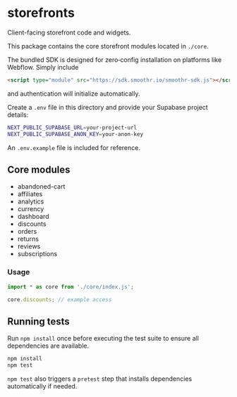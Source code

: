 # storefronts

Client-facing storefront code and widgets.

This package contains the core storefront modules located in `./core`.

The bundled SDK is designed for zero‑config installation on platforms like
Webflow. Simply include

```html
<script type="module" src="https://sdk.smoothr.io/smoothr-sdk.js"></script>
```

and authentication will initialize automatically.

Create a `.env` file in this directory and provide your Supabase project details:

```bash
NEXT_PUBLIC_SUPABASE_URL=your-project-url
NEXT_PUBLIC_SUPABASE_ANON_KEY=your-anon-key
```

An `.env.example` file is included for reference.

## Core modules

- abandoned-cart
- affiliates
- analytics
- currency
- dashboard
- discounts
- orders
- returns
- reviews
- subscriptions

### Usage

```javascript
import * as core from './core/index.js';

core.discounts; // example access
```

## Running tests

Run `npm install` once before executing the test suite to ensure all dependencies are available.

```bash
npm install
npm test
```

`npm test` also triggers a `pretest` step that installs dependencies automatically if needed.
